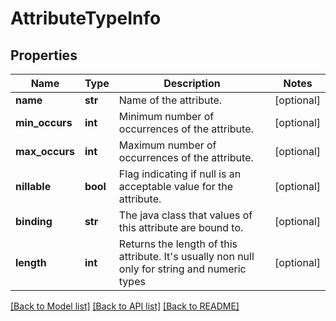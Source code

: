 # AttributeTypeInfo

## Properties
Name | Type | Description | Notes
------------ | ------------- | ------------- | -------------
**name** | **str** | Name of the attribute. | [optional] 
**min_occurs** | **int** | Minimum number of occurrences of the attribute. | [optional] 
**max_occurs** | **int** | Maximum number of occurrences of the attribute. | [optional] 
**nillable** | **bool** | Flag indicating if null is an acceptable value for the attribute. | [optional] 
**binding** | **str** | The java class that values of this attribute are bound to. | [optional] 
**length** | **int** | Returns the length of this attribute. It&#x27;s usually non null only for string and numeric types | [optional] 

[[Back to Model list]](../README.md#documentation-for-models) [[Back to API list]](../README.md#documentation-for-api-endpoints) [[Back to README]](../README.md)

